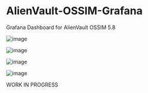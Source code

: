 # AlienVault-OSSIM-Grafana
Grafana Dashboard for AlienVault OSSIM 5.8

![image](https://github.com/user-attachments/assets/4585da81-8f7f-4327-8e4a-0f9664e04f94)


![image](https://github.com/user-attachments/assets/5793b0ca-5892-4a48-ac7c-77739580ef41)


![image](https://github.com/user-attachments/assets/8e92e812-bd9c-458b-ac76-39893f3319e1)


![image](https://github.com/user-attachments/assets/bfd1ddc6-d3ad-496a-b216-30303c1e06fb)



WORK IN PROGRESS
